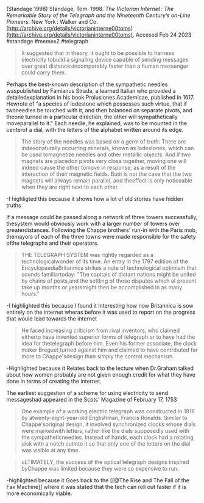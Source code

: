 
(Standage 1998)
Standage, Tom. 1998. _The Victorian Internet : The Remarkable Story of the Telegraph and the Nineteenth Centuryʼs on-Line Pioneers_. New York : Walker and Co. 
[http://archive.org/details/victorianinterne00toms](http://archive.org/details/victorianinterne00toms).
Accesed Feb 24 2023
#standage #memex2 #telegraph 


> It suggested that in theory, it ought to be possible to harness electricity tobuild a signaling device capable of sending messages over great distancesincomparably faster than a human messenger could carry them.

Perhaps the best-known description of the sympathetic needles waspublished by Famianus Strada, a learned Italian who provided a detailedexplanation in his book Prolusiones Academicae, published in 1617. Hewrote of "a species of lodestone which possesses such virtue, that if twoneedles be touched with it, and then balanced on separate pivots, and theone turned in a particular direction, the other will sympathetically moveparallel to it." Each needle, he explained, was to be mounted in the centerof a dial, with the letters of the alphabet written around its edge.

> The story of the needles was based on a germ of truth: There are indeednaturally occurring minerals, known as lodestones, which can be used tomagnetize needles and other metallic objects. And if two magnets are placedon pivots very close together, moving one will indeed cause the other tomove in response, as a result of the interaction of their magnetic fields. Butit is not the case that the two magnets will always remain parallel, and theeffect is only noticeable when they are right next to each other.

-I highligted this because it shows how a lot of old stories have hidden truths

If a message could be passed along a network of three towers successfully, thesystem would obviously work with a larger number of towers over greaterdistances. Following the Chappe brothers' run-in with the Paris mob, themayors of each of the three towns were made responsible for the safety ofthe telegraphs and their operators.

> THE TELEGRAPH SYSTEM was rightly regarded as a technologicalwonder of its time. An entry in the 1797 edition of the EncyclopaediaBritannica strikes a note of technological optimism that sounds familiartoday: "The capitals of distant nations might be united by chains of posts,and the settling of those disputes which at present take up months or yearsmight then be accomplished in as many hours."

-I highlighted this because I found it Interesting how now Britannica is sow entirely on the internet wheras before it was used to report on the progress that would lead towards the internet

> He faced increasing criticism from rival inventors, who claimed eitherto have invented superior forms of telegraph or to have had the idea for thetelegraph before him. Even his former associate, the clock maker Breguet,turned against him and claimed to have contributed far more to Chappe'sdesign than simply the control mechanism.

-Highlighted because it Relates back to the lecture when Dr.Graham talked about how women probably are not given enough credit for what they have done in terms of creating the internet.


The earliest suggestion of a scheme for using electricity to send messageshad appeared in the Scots' Magazine of February 17, 1753

> One example of a working electric telegraph was constructed in 1816 by atwenty-eight-year-old Englishman, Francis Ronalds. Similar to Chappe'soriginal design, it involved synchronized clocks whose dials were markedwith letters, rather like the dials supposedly used with the sympatheticneedles. Instead of hands, each clock had a rotating disk with a notch cutinto it so that only one of the letters on the dial was visible at any time.

> uLTIMATELY, the success of the optical telegraph designs inspired byChappe was limited because they were so expensive to run.

-highlighted because it Goes back to the [[@The Rise and The Fall of the Fax Machine]] where it was stated that the tech can roll out faster if it is more economically viable.





